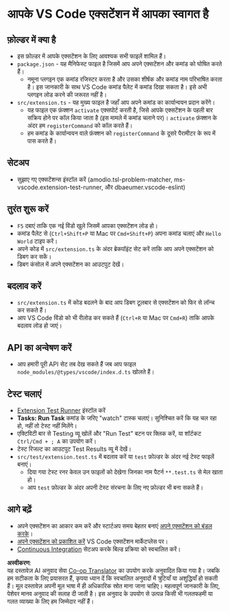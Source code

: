<!--
CO_OP_TRANSLATOR_METADATA:
{
  "original_hash": "62b2632720dd39ef391d6b60b9b4bfb8",
  "translation_date": "2025-07-16T17:35:32+00:00",
  "source_file": "code/09.UpdateSamples/Aug/vscode/phiext/vsc-extension-quickstart.md",
  "language_code": "hi"
}
-->
# आपके VS Code एक्सटेंशन में आपका स्वागत है

## फ़ोल्डर में क्या है

* इस फ़ोल्डर में आपके एक्सटेंशन के लिए आवश्यक सभी फाइलें शामिल हैं।
* `package.json` - यह मैनिफेस्ट फाइल है जिसमें आप अपने एक्सटेंशन और कमांड को घोषित करते हैं।
  * नमूना प्लगइन एक कमांड रजिस्टर करता है और उसका शीर्षक और कमांड नाम परिभाषित करता है। इस जानकारी के साथ VS Code कमांड पैलेट में कमांड दिखा सकता है। इसे अभी प्लगइन लोड करने की जरूरत नहीं है।
* `src/extension.ts` - यह मुख्य फाइल है जहाँ आप अपने कमांड का कार्यान्वयन प्रदान करेंगे।
  * यह फाइल एक फ़ंक्शन `activate` एक्सपोर्ट करती है, जिसे आपके एक्सटेंशन के पहली बार सक्रिय होने पर कॉल किया जाता है (इस मामले में कमांड चलाने पर)। `activate` फ़ंक्शन के अंदर हम `registerCommand` को कॉल करते हैं।
  * हम कमांड के कार्यान्वयन वाले फ़ंक्शन को `registerCommand` के दूसरे पैरामीटर के रूप में पास करते हैं।

## सेटअप

* सुझाए गए एक्सटेंशन्स इंस्टॉल करें (amodio.tsl-problem-matcher, ms-vscode.extension-test-runner, और dbaeumer.vscode-eslint)

## तुरंत शुरू करें

* `F5` दबाएं ताकि एक नई विंडो खुले जिसमें आपका एक्सटेंशन लोड हो।
* कमांड पैलेट से (`Ctrl+Shift+P` या Mac पर `Cmd+Shift+P`) अपना कमांड चलाएं और `Hello World` टाइप करें।
* अपने कोड में `src/extension.ts` के अंदर ब्रेकपॉइंट सेट करें ताकि आप अपने एक्सटेंशन को डिबग कर सकें।
* डिबग कंसोल में अपने एक्सटेंशन का आउटपुट देखें।

## बदलाव करें

* `src/extension.ts` में कोड बदलने के बाद आप डिबग टूलबार से एक्सटेंशन को फिर से लॉन्च कर सकते हैं।
* आप VS Code विंडो को भी रीलोड कर सकते हैं (`Ctrl+R` या Mac पर `Cmd+R`) ताकि आपके बदलाव लोड हो जाएं।

## API का अन्वेषण करें

* आप हमारी पूरी API सेट तब देख सकते हैं जब आप फाइल `node_modules/@types/vscode/index.d.ts` खोलते हैं।

## टेस्ट चलाएं

* [Extension Test Runner](https://marketplace.visualstudio.com/items?itemName=ms-vscode.extension-test-runner) इंस्टॉल करें
* **Tasks: Run Task** कमांड के जरिए "watch" टास्क चलाएं। सुनिश्चित करें कि यह चल रहा हो, नहीं तो टेस्ट नहीं मिलेंगे।
* एक्टिविटी बार से Testing व्यू खोलें और "Run Test" बटन पर क्लिक करें, या शॉर्टकट `Ctrl/Cmd + ; A` का उपयोग करें।
* टेस्ट रिजल्ट का आउटपुट Test Results व्यू में देखें।
* `src/test/extension.test.ts` में बदलाव करें या `test` फ़ोल्डर के अंदर नई टेस्ट फाइलें बनाएं।
  * दिया गया टेस्ट रनर केवल उन फाइलों को देखेगा जिनका नाम पैटर्न `**.test.ts` से मेल खाता हो।
  * आप `test` फ़ोल्डर के अंदर अपनी टेस्ट संरचना के लिए नए फ़ोल्डर भी बना सकते हैं।

## आगे बढ़ें

* अपने एक्सटेंशन का आकार कम करें और स्टार्टअप समय बेहतर बनाएं [अपने एक्सटेंशन को बंडल करके](https://code.visualstudio.com/api/working-with-extensions/bundling-extension)।
* [अपने एक्सटेंशन को प्रकाशित करें](https://code.visualstudio.com/api/working-with-extensions/publishing-extension) VS Code एक्सटेंशन मार्केटप्लेस पर।
* [Continuous Integration](https://code.visualstudio.com/api/working-with-extensions/continuous-integration) सेटअप करके बिल्ड प्रक्रिया को स्वचालित करें।

**अस्वीकरण**:  
यह दस्तावेज़ AI अनुवाद सेवा [Co-op Translator](https://github.com/Azure/co-op-translator) का उपयोग करके अनुवादित किया गया है। जबकि हम सटीकता के लिए प्रयासरत हैं, कृपया ध्यान दें कि स्वचालित अनुवादों में त्रुटियाँ या अशुद्धियाँ हो सकती हैं। मूल दस्तावेज़ अपनी मूल भाषा में ही अधिकारिक स्रोत माना जाना चाहिए। महत्वपूर्ण जानकारी के लिए, पेशेवर मानव अनुवाद की सलाह दी जाती है। इस अनुवाद के उपयोग से उत्पन्न किसी भी गलतफहमी या गलत व्याख्या के लिए हम जिम्मेदार नहीं हैं।